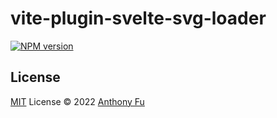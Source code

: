 # vite-plugin-svelte-svg-loader

[![NPM version](https://img.shields.io/npm/v/vite-plugin-svelte-svg-loader?color=a1b858&label=)](https://www.npmjs.com/package/vite-plugin-svelte-svg-loader)

## License

[MIT](./LICENSE) License © 2022 [Anthony Fu](https://github.com/antfu)
